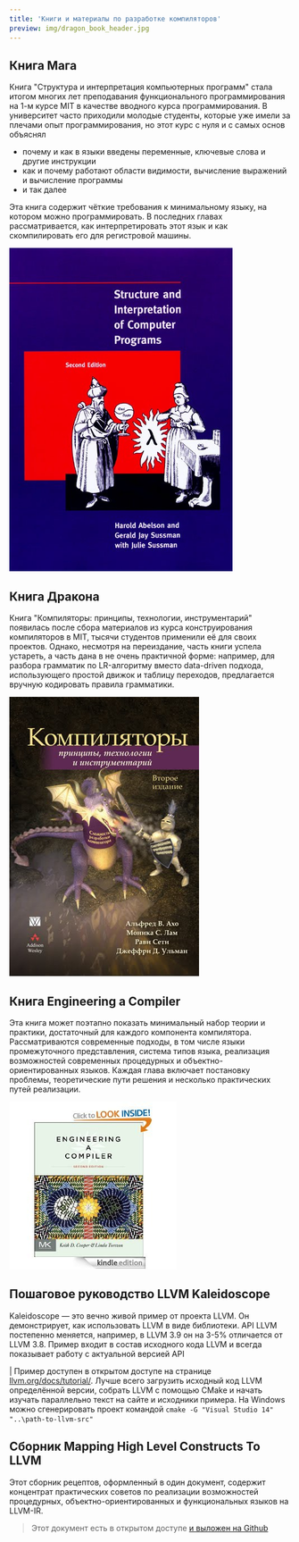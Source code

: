 ```yaml
---
title: 'Книги и материалы по разработке компиляторов'
preview: img/dragon_book_header.jpg
---
```


## Книга Мага

Книга "Структура и интерпретация компьютерных программ" стала итогом многих лет преподавания функционального программирования на 1-м курсе MIT в качестве вводного курса программирования. В университет часто приходили молодые студенты, которые уже имели за плечами опыт программирования, но этот курс с нуля и с самых основ объяснял

- почему и как в языки введены переменные, ключевые слова и другие инструкции
- как и почему работают области видимости, вычисление выражений и вычисление программы
- и так далее

Эта книга содержит чёткие требования к минимальному языку, на котором можно программировать. В последних главах рассматривается, как интерпретировать этот язык и как скомпилировать его для регистровой машины.

![Обложка](img/mage_book.jpg)

## Книга Дракона

Книга "Компиляторы: принципы, технологии, инструментарий" появилась после сбора материалов из курса конструирования компиляторов в MIT, тысячи студентов применили её для своих проектов. Однако, несмотря на переиздание, часть книги успела устареть, а часть дана в не очень практичной форме: например, для разбора грамматик по LR-алгоритму вместо data-driven подхода, использующего простой движок и таблицу переходов, предлагается вручную кодировать правила грамматики.

![Обложка](img/dragon_book.jpg)

## Книга Engineering a Compiler

Эта книга может поэтапно показать минимальный набор теории и практики, достаточный для каждого компонента компилятора. Рассматриваются современные подходы, в том числе языки промежуточного представления, система типов языка, реализация возможностей современных процедурных и объектно-ориентированных языков. Каждая глава включает постановку проблемы, теоретические пути решения и несколько практических путей реализации.

![Обложка](img/engineering-a-compiler-book.png)

## Пошаговое руководство LLVM Kaleidoscope

Kaleidoscope — это вечно живой пример от проекта LLVM. Он демонстрирует, как использовать LLVM в виде библиотеки. API LLVM постепенно меняется, например, в LLVM 3.9 он на 3-5% отличается от LLVM 3.8. Пример входит в состав исходного кода LLVM и всегда показывает работу с актуальной версией API

| Пример доступен в открытом доступе на странице [llvm.org/docs/tutorial/](http://llvm.org/docs/tutorial/). Лучше всего загрузить исходный код LLVM определённой версии, собрать LLVM с помощью CMake и начать изучать параллельно текст на сайте и исходники примера. На Windows можно сгенерировать проект командой `cmake -G "Visual Studio 14" "..\path-to-llvm-src"`

## Сборник Mapping High Level Constructs To LLVM

Этот сборник рецептов, оформленный в один документ, содержит концентрат практических советов по реализации возможностей процедурных, объектно-ориентированных и функциональных языков на LLVM-IR.

> Этот документ есть в открытом доступе [и выложен на Github](https://github.com/ps-group/compiler-theory-samples/blob/master/github/MappingHighLevelConstructsToLLVM.pdf)
